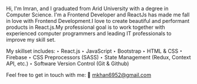 Hi, I'm Imran, and I graduated from Arid University with a degree in Computer Science. I'm a Frontend Developer and ReactJs has made me fall in love with Frontend Development.I love to create beautiful and performant products in React.js.My professional goal is to work together with experienced computer programmers and leading IT professionals to improve my skill set.

My skillset includes:
‣ React.js
‣ JavaScript
‣ Bootstrap
‣ HTML & CSS
‣ Firebase
‣ CSS Preprocessors (SASS)
‣ State Management (Redux, Context API, etc.)
‣ Software Version Control (Git & Github)

Feel free to get in touch with me:
📧 mkhan6952@gmail.com

